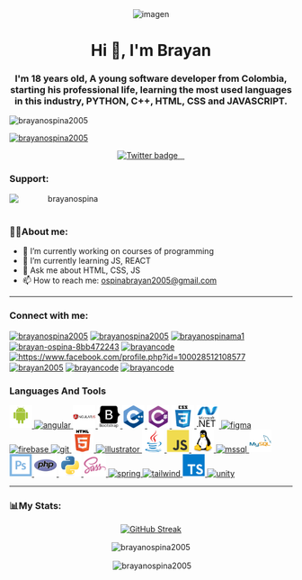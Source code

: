 <div id="header" align="center">
    <img src="https://media.giphy.com/media/bGgsc5mWoryfgKBx1u/giphy.gif" alt="imagen" width="200">
    <h1 align="center">Hi 👋, I'm Brayan </h1>
    <h3 align="center">I'm 18 years old, A young software developer from Colombia, starting his professional life, learning the most used languages in this industry, PYTHON, C++, HTML, CSS and JAVASCRIPT.</h3>
    <p align="left"> <img src="https://komarev.com/ghpvc/?username=brayanospina2005&label=Profile%20views&color=0e75b6&style=flat" alt="brayanospina2005" /> </p>
    <p align="left"> <a href="https://github.com/ryo-ma/github-profile-trophy"><img src="https://github-profile-trophy.vercel.app/?username=brayanospina2005" alt="brayanospina2005" /></a> </p>
    <a href="https://twitter.com/BrayanospinaMa1">
        <img src="https://img.shields.io/twitter/follow/BrayanospinaMa1?color=blue&logo=Twitter&style=for-the-badge" alt="Twitter badge">
    </a>
    <a href="https://www.linkedin.com/in/brayan-ospina-8bb472243?lipi=urn%3Ali%3Apage%3Ad_flagship3_profile_view_base_contact_details%3BCiQh3dQyRfuzUgVCdDvVLw%3D%3D">
        <img src="https://img.shields.io/badge/LinkedIn-0077B5?style=for-the-badge&logo=linkedin&logoColor=white" alt="">
    </a>
    <a href="https://l.instagram.com/?u=https%3A%2F%2Flinktr.ee%2Fbrayancode&e=ATPWGCsJNpaad4lIELdIdHz7DlYRKV0rUm0BMy2YlXH4MQH_IgcQbdYD8PVMXj40H7mdjzX_sQtkRo06V6fLXzk&s=1">
        <img src="https://img.shields.io/badge/linktree-39E09B?style=for-the-badge&logo=linktree&logoColor=white" alt="">
    </a>
    <a href="https://t.co/VBNNTjtw3F">
        <img src="https://img.shields.io/badge/Instagram-E4405F?style=for-the-badge&logo=instagram&logoColor=white" alt="">
    </a>
    <h3 align="left">Support:</h3>
<p><a href="https://ko-fi.com/brayanospina"> <img align="left" src="https://cdn.ko-fi.com/cdn/kofi3.png?v=3" height="50" width="210" alt="brayanospina" /></a></p><br><br>
</div>

### 👨‍💻About me:

- 🔭 I’m currently working on courses of programming
- 🌱 I’m currently learning JS, REACT
- 💬 Ask me about HTML, CSS, JS
- 📫 How to reach me: ospinabrayan2005@gmail.com

---

<h3 align="left">Connect with me:</h3>
<p align="left">
<a href="https://codepen.io/brayanospina2005" target="blank"><img align="center" src="https://raw.githubusercontent.com/rahuldkjain/github-profile-readme-generator/master/src/images/icons/Social/codepen.svg" alt="brayanospina2005" height="30" width="40" /></a>
<a href="https://dev.to/brayanospina2005" target="blank"><img align="center" src="https://raw.githubusercontent.com/rahuldkjain/github-profile-readme-generator/master/src/images/icons/Social/devto.svg" alt="brayanospina2005" height="30" width="40" /></a>
<a href="https://twitter.com/brayanospinama1" target="blank"><img align="center" src="https://raw.githubusercontent.com/rahuldkjain/github-profile-readme-generator/master/src/images/icons/Social/twitter.svg" alt="brayanospinama1" height="30" width="40" /></a>
<a href="https://linkedin.com/in/brayan-ospina-8bb472243" target="blank"><img align="center" src="https://raw.githubusercontent.com/rahuldkjain/github-profile-readme-generator/master/src/images/icons/Social/linked-in-alt.svg" alt="brayan-ospina-8bb472243" height="30" width="40" /></a>
<a href="https://codesandbox.com/brayancode" target="blank"><img align="center" src="https://raw.githubusercontent.com/rahuldkjain/github-profile-readme-generator/master/src/images/icons/Social/codesandbox.svg" alt="brayancode" height="30" width="40" /></a>
<a href="https://fb.com/https://www.facebook.com/profile.php?id=100028512108577" target="blank"><img align="center" src="https://raw.githubusercontent.com/rahuldkjain/github-profile-readme-generator/master/src/images/icons/Social/facebook.svg" alt="https://www.facebook.com/profile.php?id=100028512108577" height="30" width="40" /></a>
<a href="https://dribbble.com/brayan2005" target="blank"><img align="center" src="https://raw.githubusercontent.com/rahuldkjain/github-profile-readme-generator/master/src/images/icons/Social/dribbble.svg" alt="brayan2005" height="30" width="40" /></a>
<a href="https://hashnode.com/brayancode" target="blank"><img align="center" src="https://raw.githubusercontent.com/rahuldkjain/github-profile-readme-generator/master/src/images/icons/Social/hashnode.svg" alt="brayancode" height="30" width="40" /></a>
<a href="https://www.hackerrank.com/brayancode" target="blank"><img align="center" src="https://raw.githubusercontent.com/rahuldkjain/github-profile-readme-generator/master/src/images/icons/Social/hackerrank.svg" alt="brayancode" height="30" width="40" /></a>
</p>

<div align="left">
    <h3>Languages And Tools</h3>
            <p align="left"> <a href="https://developer.android.com" target="_blank" rel="noreferrer"> <img src="https://raw.githubusercontent.com/devicons/devicon/master/icons/android/android-original-wordmark.svg" alt="android" width="40" height="40"/> </a> <a href="https://angular.io" target="_blank" rel="noreferrer"> <img src="https://angular.io/assets/images/logos/angular/angular.svg" alt="angular" width="40" height="40"/> </a> <a href="https://angular.io" target="_blank" rel="noreferrer"> <img src="https://raw.githubusercontent.com/devicons/devicon/master/icons/angularjs/angularjs-original-wordmark.svg" alt="angularjs" width="40" height="40"/> </a> <a href="https://getbootstrap.com" target="_blank" rel="noreferrer"> <img src="https://raw.githubusercontent.com/devicons/devicon/master/icons/bootstrap/bootstrap-plain-wordmark.svg" alt="bootstrap" width="40" height="40"/> </a> <a href="https://www.w3schools.com/cpp/" target="_blank" rel="noreferrer"> <img src="https://raw.githubusercontent.com/devicons/devicon/master/icons/cplusplus/cplusplus-original.svg" alt="cplusplus" width="40" height="40"/> </a> <a href="https://www.w3schools.com/cs/" target="_blank" rel="noreferrer"> <img src="https://raw.githubusercontent.com/devicons/devicon/master/icons/csharp/csharp-original.svg" alt="csharp" width="40" height="40"/> </a> <a href="https://www.w3schools.com/css/" target="_blank" rel="noreferrer"> <img src="https://raw.githubusercontent.com/devicons/devicon/master/icons/css3/css3-original-wordmark.svg" alt="css3" width="40" height="40"/> </a> <a href="https://dotnet.microsoft.com/" target="_blank" rel="noreferrer"> <img src="https://raw.githubusercontent.com/devicons/devicon/master/icons/dot-net/dot-net-original-wordmark.svg" alt="dotnet" width="40" height="40"/> </a> <a href="https://www.figma.com/" target="_blank" rel="noreferrer"> <img src="https://www.vectorlogo.zone/logos/figma/figma-icon.svg" alt="figma" width="40" height="40"/> </a> <a href="https://firebase.google.com/" target="_blank" rel="noreferrer"> <img src="https://www.vectorlogo.zone/logos/firebase/firebase-icon.svg" alt="firebase" width="40" height="40"/> </a> <a href="https://git-scm.com/" target="_blank" rel="noreferrer"> <img src="https://www.vectorlogo.zone/logos/git-scm/git-scm-icon.svg" alt="git" width="40" height="40"/> </a> <a href="https://www.w3.org/html/" target="_blank" rel="noreferrer"> <img src="https://raw.githubusercontent.com/devicons/devicon/master/icons/html5/html5-original-wordmark.svg" alt="html5" width="40" height="40"/> </a> <a href="https://www.adobe.com/in/products/illustrator.html" target="_blank" rel="noreferrer"> <img src="https://www.vectorlogo.zone/logos/adobe_illustrator/adobe_illustrator-icon.svg" alt="illustrator" width="40" height="40"/> </a> <a href="https://www.java.com" target="_blank" rel="noreferrer"> <img src="https://raw.githubusercontent.com/devicons/devicon/master/icons/java/java-original.svg" alt="java" width="40" height="40"/> </a> <a href="https://developer.mozilla.org/en-US/docs/Web/JavaScript" target="_blank" rel="noreferrer"> <img src="https://raw.githubusercontent.com/devicons/devicon/master/icons/javascript/javascript-original.svg" alt="javascript" width="40" height="40"/> </a> <a href="https://www.linux.org/" target="_blank" rel="noreferrer"> <img src="https://raw.githubusercontent.com/devicons/devicon/master/icons/linux/linux-original.svg" alt="linux" width="40" height="40"/> </a> <a href="https://www.microsoft.com/en-us/sql-server" target="_blank" rel="noreferrer"> <img src="https://www.svgrepo.com/show/303229/microsoft-sql-server-logo.svg" alt="mssql" width="40" height="40"/> </a> <a href="https://www.mysql.com/" target="_blank" rel="noreferrer"> <img src="https://raw.githubusercontent.com/devicons/devicon/master/icons/mysql/mysql-original-wordmark.svg" alt="mysql" width="40" height="40"/> </a> <a href="https://www.photoshop.com/en" target="_blank" rel="noreferrer"> <img src="https://raw.githubusercontent.com/devicons/devicon/master/icons/photoshop/photoshop-line.svg" alt="photoshop" width="40" height="40"/> </a> <a href="https://www.php.net" target="_blank" rel="noreferrer"> <img src="https://raw.githubusercontent.com/devicons/devicon/master/icons/php/php-original.svg" alt="php" width="40" height="40"/> </a> <a href="https://www.python.org" target="_blank" rel="noreferrer"> <img src="https://raw.githubusercontent.com/devicons/devicon/master/icons/python/python-original.svg" alt="python" width="40" height="40"/> </a> <a href="https://sass-lang.com" target="_blank" rel="noreferrer"> <img src="https://raw.githubusercontent.com/devicons/devicon/master/icons/sass/sass-original.svg" alt="sass" width="40" height="40"/> </a> <a href="https://spring.io/" target="_blank" rel="noreferrer"> <img src="https://www.vectorlogo.zone/logos/springio/springio-icon.svg" alt="spring" width="40" height="40"/> </a> <a href="https://tailwindcss.com/" target="_blank" rel="noreferrer"> <img src="https://www.vectorlogo.zone/logos/tailwindcss/tailwindcss-icon.svg" alt="tailwind" width="40" height="40"/> </a> <a href="https://www.typescriptlang.org/" target="_blank" rel="noreferrer"> <img src="https://raw.githubusercontent.com/devicons/devicon/master/icons/typescript/typescript-original.svg" alt="typescript" width="40" height="40"/> </a> <a href="https://unity.com/" target="_blank" rel="noreferrer"> <img src="https://www.vectorlogo.zone/logos/unity3d/unity3d-icon.svg" alt="unity" width="40" height="40"/> </a> </p>
</div>

---

### 📊My Stats:

<div align="center">

[![GitHub Streak](http://github-readme-streak-stats.herokuapp.com?user=brayanospina2005&theme=blueberry_duo)](https://git.io/streak-stats)

<p><img align="center" src="https://github-readme-stats.vercel.app/api/top-langs?username=brayanospina2005&show_icons=true&locale=en&layout=compact" alt="brayanospina2005" /></p>

<p>&nbsp;<img align="center" src="https://github-readme-stats.vercel.app/api?username=brayanospina2005&show_icons=true&locale=en" alt="brayanospina2005" /></p>


    
</div>



